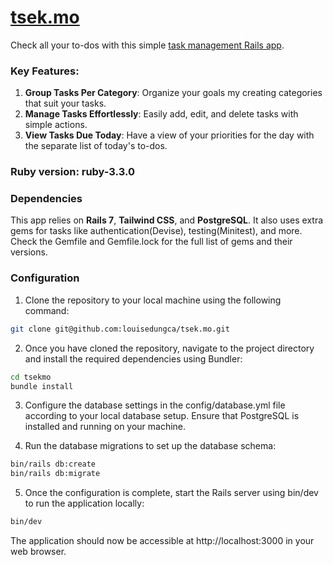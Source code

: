 # [tsek.mo](https://tsekmo.onrender.com)

Check all your to-dos with this simple [task management Rails app](https://tsekmo.onrender.com).

### Key Features:
1. **Group Tasks Per Category**: Organize your goals my creating categories that suit your tasks.  
2. **Manage Tasks Effortlessly**: Easily add, edit, and delete tasks with simple actions.
3. **View Tasks Due Today**: Have a view of your priorities for the day with the separate list of today's to-dos.

### Ruby version: ruby-3.3.0

### Dependencies
This app relies on **Rails 7**, **Tailwind CSS**, and **PostgreSQL**. 
It also uses extra gems for tasks like authentication(Devise), testing(Minitest), and more. Check the Gemfile and Gemfile.lock for the full list of gems and their versions.

### Configuration
1. Clone the repository to your local machine using the following command:

```bash
git clone git@github.com:louisedungca/tsek.mo.git
```
2. Once you have cloned the repository, navigate to the project directory and install the required dependencies using Bundler:

```bash
cd tsekmo
bundle install
```

3. Configure the database settings in the config/database.yml file according to your local database setup. Ensure that PostgreSQL is installed and running on your machine.

4. Run the database migrations to set up the database schema:

```bash
bin/rails db:create
bin/rails db:migrate
```

5. Once the configuration is complete, start the Rails server using bin/dev to run the application locally:

```bash
bin/dev
```

The application should now be accessible at http://localhost:3000 in your web browser.
